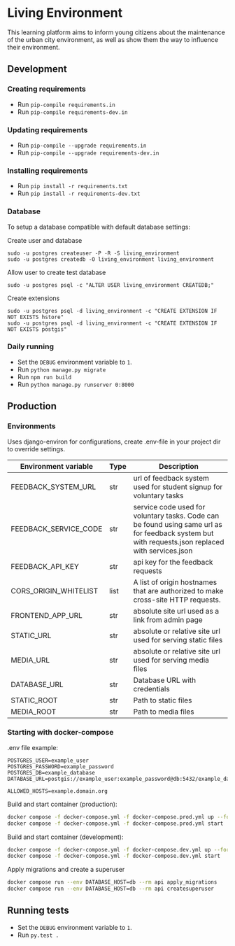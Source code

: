 # Living Environment

This learning platform aims to inform young citizens about the maintenance of the urban city environment, as well as show them the way to influence their environment.

## Development

### Creating requirements

* Run `pip-compile requirements.in`
* Run `pip-compile requirements-dev.in`

### Updating requirements

* Run `pip-compile --upgrade requirements.in`
* Run `pip-compile --upgrade requirements-dev.in`

### Installing requirements

* Run `pip install -r requirements.txt`
* Run `pip install -r requirements-dev.txt`

### Database

To setup a database compatible with default database settings:

Create user and database

    sudo -u postgres createuser -P -R -S living_environment
    sudo -u postgres createdb -O living_environment living_environment

Allow user to create test database

    sudo -u postgres psql -c "ALTER USER living_environment CREATEDB;"

Create extensions

    sudo -u postgres psql -d living_environment -c "CREATE EXTENSION IF NOT EXISTS hstore"
    sudo -u postgres psql -d living_environment -c "CREATE EXTENSION IF NOT EXISTS postgis"
    
### Daily running

* Set the `DEBUG` environment variable to `1`.
* Run `python manage.py migrate`
* Run `npm run build`
* Run `python manage.py runserver 0:8000`

## Production

### Environments

Uses django-environ for configurations, create .env-file in your project dir to override settings.


Environment variable | Type | Description
--- | --- | ---
FEEDBACK_SYSTEM_URL | str | url of feedback system used for student signup for voluntary tasks
FEEDBACK_SERVICE_CODE | str | service code used for voluntary tasks. Code can be found using same url as for feedback system but with requests.json replaced with services.json
FEEDBACK_API_KEY | str | api key for the feedback requests
CORS_ORIGIN_WHITELIST | list | A list of origin hostnames that are authorized to make cross-site HTTP requests.
FRONTEND_APP_URL | str | absolute site url used as a link from admin page
STATIC_URL | str | absolute or relative site url used for serving static files
MEDIA_URL | str | absolute or relative site url used for serving media files
DATABASE_URL | str | Database URL with credentials
STATIC_ROOT | str | Path to static files
MEDIA_ROOT | str | Path to media files


### Starting with docker-compose

.env file example:
```
POSTGRES_USER=example_user
POSTGRES_PASSWORD=example_password
POSTGRES_DB=example_database
DATABASE_URL=postgis://example_user:example_password@db:5432/example_database

ALLOWED_HOSTS=example.domain.org
```

Build and start container (production):
```sh
docker compose -f docker-compose.yml -f docker-compose.prod.yml up --force-recreate --build --detach --no-start
docker compose -f docker-compose.yml -f docker-compose.prod.yml start
```

Build and start container (development):
```sh
docker compose -f docker-compose.yml -f docker-compose.dev.yml up --force-recreate --build --detach --no-start
docker compose -f docker-compose.yml -f docker-compose.dev.yml start
```


Apply migrations and create a superuser
```sh
docker compose run --env DATABASE_HOST=db --rm api apply_migrations
docker compose run --env DATABASE_HOST=db --rm api createsuperuser
```


## Running tests

- Set the `DEBUG` environment variable to `1`.
- Run `py.test .`
